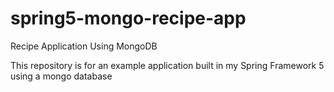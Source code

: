 

# spring5-mongo-recipe-app
Recipe Application Using MongoDB

This repository is for an example application built in my Spring Framework 5 using a mongo database

